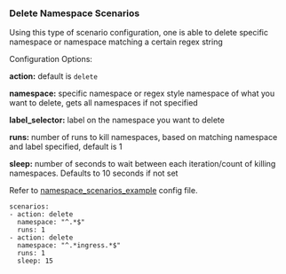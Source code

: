 ###  Delete Namespace Scenarios

Using this type of scenario configuration, one is able to delete specific namespace or namespace matching a certain regex string

Configuration Options:

**action:** default is `delete`

**namespace:** specific namespace or regex style namespace of what you want to delete, gets all namespaces if not specified

**label_selector:** label on the namespace you want to delete

**runs:** number of runs to kill namespaces, based on matching namespace and label specified, default is 1

**sleep:** number of seconds to wait between each iteration/count of killing namespaces. Defaults to 10 seconds if not set

Refer to [namespace_scenarios_example](https://github.com/openshift-scale/kraken/blob/master/scenarios/regex_namespace) config file.

```
scenarios:
- action: delete
  namespace: "^.*$"
  runs: 1
- action: delete
  namespace: "^.*ingress.*$"
  runs: 1
  sleep: 15
```
